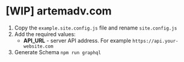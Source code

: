 # [WIP] artemadv.com

1. Copy the `example.site.config.js` file and rename `site.config.js`
2. Add the required values:
	- **API_URL** - server API address. For example `https://api.your-website.com`
3. Generate Schema `npm run graphql`